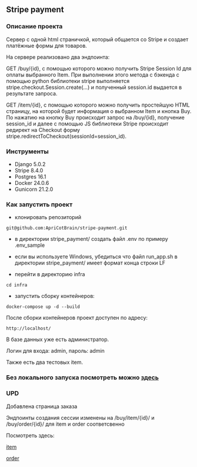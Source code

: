 ## Stripe payment

### Описание проекта

Cервер с одной html страничкой, который общается со Stripe и создает платёжные формы для товаров.

На сервере реализовано два эндпоинта:

GET /buy/{id}, c помощью которого можно получить Stripe Session Id для оплаты выбранного Item. При выполнении этого метода c бэкенда с помощью python библиотеки stripe выполняется stripe.checkout.Session.create(...) и полученный session.id выдается в результате запроса.

GET /item/{id}, c помощью которого можно получить простейшую HTML страницу, на которой будет информация о выбранном Item и кнопка Buy. По нажатию на кнопку Buy происходит запрос на /buy/{id}, получение session_id и далее  с помощью JS библиотеки Stripe происходит редирект на Checkout форму stripe.redirectToCheckout(sessionId=session_id).


### Инструменты

- Django 5.0.2
- Stripe 8.4.0
- Postgres 16.1
- Docker 24.0.6
- Gunicorn 21.2.0


### Как запустить проект

- клонировать репозиторий

```
git@github.com:ApriCotBrain/stripe-payment.git
```

- в директории stripe_payment/ создать файл .env по примеру .env_sample

- если вы используете Windows, убедиться что файл run_app.sh в директории stripe_payment/ имеет формат конца строки LF

- перейти в директорию infra

```
cd infra 
```

- запустить сборку контейнеров:

```
docker-compose up -d --build 
```

После сборки контейнеров проект доступен по адресу:

```
http://localhost/
```

В базе данных уже есть администратор. 

Логин для входа: admin, пароль: admin

Также есть два тестовых item.

### Без локального запуска посмотреть можно [здесь](http://olgamelikhova.pythonanywhere.com/item/1/)

### UPD

Добавлена страница заказа

Эндпоинты создания сессии изменены на /buy/item/{id}/ и /buy/order/{id}/ для item и order соответсвенно

Посмотреть здесь:

[item](http://olgamelikhova.pythonanywhere.com/item/1/)

[order](http://olgamelikhova.pythonanywhere.com/order/1/)
